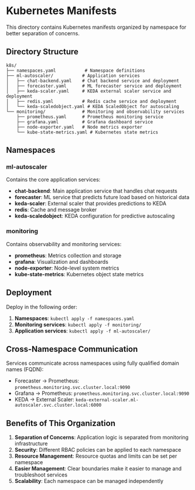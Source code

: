 # Kubernetes Manifests

This directory contains Kubernetes manifests organized by namespace for better separation of concerns.

## Directory Structure

```
k8s/
├── namespaces.yaml           # Namespace definitions
├── ml-autoscaler/           # Application services
│   ├── chat-backend.yaml    # Chat backend service and deployment
│   ├── forecaster.yaml      # ML forecaster service and deployment
│   ├── keda-scaler.yaml     # KEDA external scaler service and deployment
│   ├── redis.yaml           # Redis cache service and deployment
│   └── keda-scaledobject.yaml # KEDA ScaledObject for autoscaling
└── monitoring/              # Monitoring and observability services
    ├── prometheus.yaml      # Prometheus monitoring service
    ├── grafana.yaml         # Grafana dashboard service
    ├── node-exporter.yaml   # Node metrics exporter
    └── kube-state-metrics.yaml # Kubernetes state metrics

```

## Namespaces

### ml-autoscaler
Contains the core application services:
- **chat-backend**: Main application service that handles chat requests
- **forecaster**: ML service that predicts future load based on historical data
- **keda-scaler**: External scaler that provides predictions to KEDA
- **redis**: Cache and message broker
- **keda-scaledobject**: KEDA configuration for predictive autoscaling

### monitoring
Contains observability and monitoring services:
- **prometheus**: Metrics collection and storage
- **grafana**: Visualization and dashboards
- **node-exporter**: Node-level system metrics
- **kube-state-metrics**: Kubernetes object state metrics

## Deployment

Deploy in the following order:

1. **Namespaces**: `kubectl apply -f namespaces.yaml`
2. **Monitoring services**: `kubectl apply -f monitoring/`
3. **Application services**: `kubectl apply -f ml-autoscaler/`

## Cross-Namespace Communication

Services communicate across namespaces using fully qualified domain names (FQDN):
- Forecaster → Prometheus: `prometheus.monitoring.svc.cluster.local:9090`
- Grafana → Prometheus: `prometheus.monitoring.svc.cluster.local:9090`
- KEDA → External Scaler: `keda-external-scaler.ml-autoscaler.svc.cluster.local:6000`

## Benefits of This Organization

1. **Separation of Concerns**: Application logic is separated from monitoring infrastructure
2. **Security**: Different RBAC policies can be applied to each namespace
3. **Resource Management**: Resource quotas and limits can be set per namespace
4. **Easier Management**: Clear boundaries make it easier to manage and troubleshoot services
5. **Scalability**: Each namespace can be managed independently
